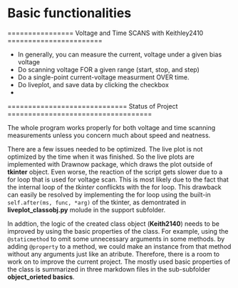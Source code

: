 # Basic functionalities


================   Voltage and Time SCANS with Keithley2410 =======================
- In generally, you can measure the current, voltage under a given bias voltage 
- Do scanning voltage FOR a given range (start, stop, and step)
- Do a single-point current-voltage measurment OVER time.
- Do liveplot, and save data by clicking the checkbox
- 
============================= Status of Project ===================================

The whole program works properly for both voltage and time scanning measurements 
unless you concern much about speed and neatness.

There are a few issues needed to be optimized. The live plot is not optimized 
by the time when it was finished. So the live plots are implemented with
Drawnow package, which draws the plot outside of **tkinter** object. Even worse, 
the reaction of the script gets slower due to a for loop that is used for voltage
scan. This is most likely due to the fact that the internal loop of the *tkinter* 
conflickts with the for loop. This drawback can easily be resolved by implementing
the for loop using the built-in `self.after(ms, func, *arg)` of the tkinter, as 
demontrated in **liveplot_classobj.py** molude in the support subfolder.

In addtion, the logic of the created class object (**Keith2140**) needs to be improved 
by using the basic properties of the class. For example, using the `@staticmethod` to omit
some unnecessary arguments in some methods. by adding `@property` to a method, we could
make an instance from that method without any arguments just like an atribute. Therefore,
there is a room to work on to improve the current project. The mostly used basic properties
of the class is summarized in three markdown files in the sub-subfolder 
**object_orieted basics**. 
